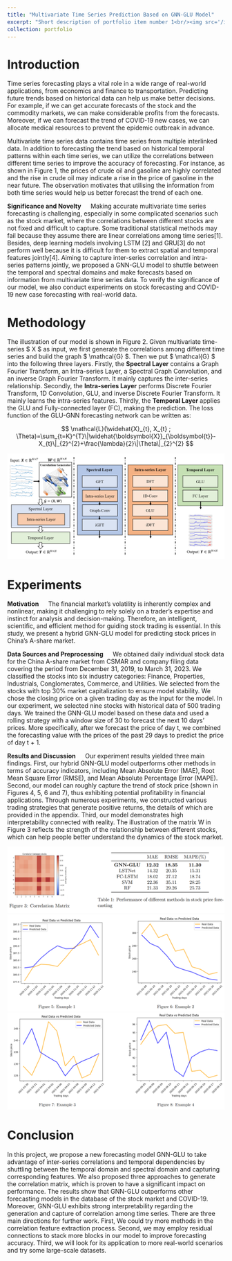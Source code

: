 ```yaml
---
title: "Multivariate Time Series Prediction Based on GNN-GLU Model"
excerpt: "Short description of portfolio item number 1<br/><img src='/images/model_archi.png'>"
collection: portfolio
---
```

# Introduction

Time series forecasting plays a vital role in a wide range of real-world applications, from economics and finance to 
transportation. Predicting future trends based on historical data can help us make better decisions. For example, if we
can get accurate forecasts of the stock and the commodity markets, we can make considerable profits from the forecasts.
Moreover, if we can forecast the trend of COVID-19 new cases, we can allocate medical resources to prevent the epidemic
outbreak in advance.

Multivariate time series data contains time series from multiple interlinked data. In addition to forecasting the trend
based on historical temporal patterns within each time series, we can utilize the correlations between different time series
to improve the accuracy of forecasting. For instance, as shown in Figure 1, the prices of crude oil and gasoline are highly
correlated and the rise in crude oil may indicate a rise in the price of gasoline in the near future. The observation motivates
that utilising the information from both time series would help us better forecast the trend of each one.

**Significance and Novelty** &emsp; Making accurate multivariate time series forecasting is challenging, especially in some
complicated scenarios such as the stock market, where the correlations between different stocks are not fixed and difficult
to capture. Some traditional statistical methods may fail because they assume there are linear correlations among time
series[1]. Besides, deep learning models involving LSTM [2] and GRU[3] do not perform well because it is difficult for
them to extract spatial and temporal features jointly[4]. Aiming to capture inter-series correlation and intra-series patterns
jointly, we proposed a GNN-GLU model to shuttle between the temporal and spectral domains and make forecasts based
on information from multivariate time series data. To verify the significance of our model, we also conduct experiments
on stock forecasting and COVID-19 new case forecasting with real-world data.

# Methodology

The illustration of our model is shown in Figure 2. Given multivariate time-series $ X $ as input, we first generate the
correlations among different time series and build the graph $ \mathcal{G}  $. Then we put $ \mathcal{G}  $ into the following three layers. Firstly, the **Spectral Layer** contains a Graph Fourier Transform, an Intra-series Layer, a Spectral Graph Convolution, and an
inverse Graph Fourier Transform. It mainly captures the inter-series relationship. Secondly, the **Intra-series Layer**
performs Discrete Fourier Transform, 1D Convolution, GLU, and inverse Discrete Fourier Transform. It mainly learns
the intra-series features. Thirdly, the **Temporal Layer** applies the GLU and Fully-connected layer (FC), making the
prediction. The loss function of the GLU-GNN forecasting network can be written as:

$$ \mathcal{L}(\widehat{X}_{t}, X_{t} ; \Theta)=\sum_{t=K}^{T}\|\widehat{\boldsymbol{X}}_{\boldsymbol{t}}-X_{t}\|_{2}^{2}+\frac{\lambda}{2}\|\Theta\|_{2}^{2} $$

![Model Architecture](https://github.com/eas0N0/eas0N0.github.io/blob/92863bb918f1a04e78236542615588f7f68f9598/images/model.png "Model Architecture")


# Experiments

**Motivation** &emsp; The financial market’s volatility is inherently complex and nonlinear, making it challenging to rely solely
on a trader’s expertise and instinct for analysis and decision-making. Therefore, an intelligent, scientific, and efficient
method for guiding stock trading is essential. In this study, we present a hybrid GNN-GLU model for predicting stock
prices in China’s A-share market.

**Data Sources and Preprocessing** &emsp; We obtained daily individual stock data for the China A-share market from CSMAR
and company filing data covering the period from December 31, 2019, to March 31, 2023. We classified the stocks into
six industry categories: Finance, Properties, Industrials, Conglomerates, Commerce, and Utilities. We selected from the
stocks with top 30% market capitalization to ensure model stability.
We chose the closing price on a given trading day as the input for the model. In our experiment, we selected nine stocks
with historical data of 500 trading days. We trained the GNN-GLU model based on these data and used a rolling strategy
with a window size of 30 to forecast the next 10 days’ prices. More specifically, after we forecast the price of day t, we
combined the forecasting value with the prices of the past 29 days to predict the price of day t + 1.

**Results and Discussion** &emsp; Our experiment results yielded three main findings. First, our hybrid GNN-GLU model
outperforms other methods in terms of accuracy indicators, including Mean Absolute Error (MAE), Root Mean Square
Error (RMSE), and Mean Absolute Percentage Error (MAPE). Second, our model can roughly capture the trend of stock
price (shown in Figures 4, 5, 6 and 7), thus exhibiting potential profitability in financial applications. Through numerous
experiments, we constructed various trading strategies that generate positive returns, the details of which are provided in
the appendix. Third, our model demonstrates high interpretability connected with reality. The illustration of the matrix
W in Figure 3 reflects the strength of the relationship between different stocks, which can help people better understand
the dynamics of the stock market.

![Experiment Results](images/res1.png "Experiment Results")
![Experiment Results](images/res2.png "Experiment Results")
![Experiment Results](images/res3.png "Experiment Results")

# Conclusion
In this project, we propose a new forecasting model GNN-GLU to take advantage of inter-series correlations and temporal
dependencies by shuttling between the temporal domain and spectral domain and capturing corresponding features.
We also proposed three approaches to generate the correlation matrix, which is proven to have a significant impact on
performance. The results show that GNN-GLU outperforms other forecasting models in the database of the stock market
and COVID-19. Moreover, GNN-GLU exhibits strong interpretability regarding the generation and capture of correlation
among time series. There are three main directions for further work. First, We could try more methods in the correlation
feature extraction process. Second, we may employ residual connections to stack more blocks in our model to improve
forecasting accuracy. Third, we will look for its application to more real-world scenarios and try some large-scale datasets.

